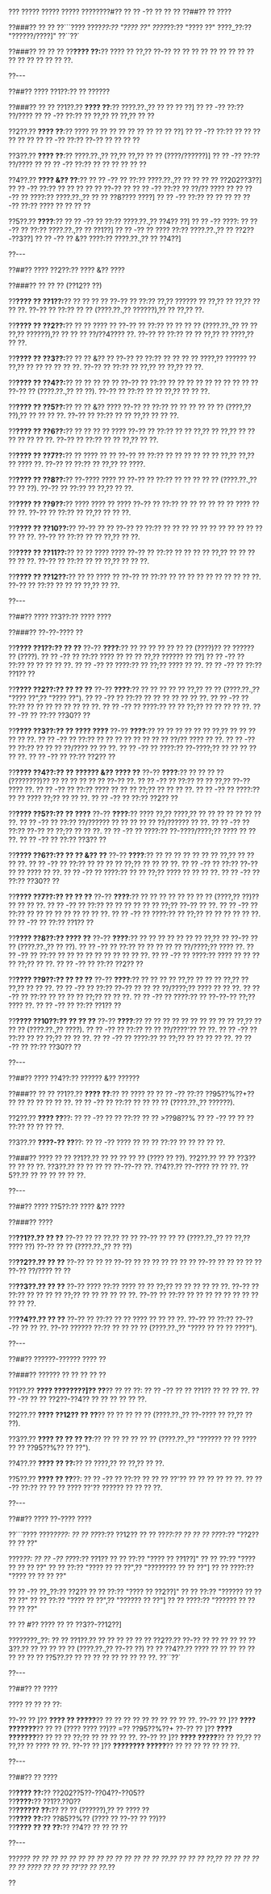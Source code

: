 ??? ????? ????? ????? ????????#?? ?? ?? -?? ?? ?? ??
??##?? ?? ????

??###?? ?? ??
??```????
????_??:?? "???? ??"
????_??:?? "???? ??"
????_??:?? "??????/????]"
??``??`

??###?? ?? ?? ??
??**???? ??:**?? ???? ?? ??,?? ??-?? ?? ?? ?? ?? ?? ?? ?? ?? ?? ?? ?? ?? ?? ?? ?? ??.

??---

??##?? ???? ??1??:?? ?? ??????

??###?? ?? ??
??1??.?? **???? ??**:?? ????.??.,?? ?? ?? ?? ??]
??  ?? -?? ??:?? ??/????
??  ?? -?? ??:?? ?? ??,?? ?? ??,?? ?? ??

??2??.?? **???? ??**:?? ???? ?? ?? ?? ?? ?? ?? ?? ?? ?? ??]
??  ?? -?? ??:?? ?? ?? ?? ?? ?? ??
??  ?? -?? ??:?? ??-?? ?? ?? ?? ??

??3??.?? **???? ??**:?? ????.??.,?? ??,?? ??,?? ?? ?? (????/??????)]
??  ?? -?? ??:?? ??/???? ??
??  ?? -?? ??:?? ?? ?? ?? ?? ?? ??

??4??.?? **???? &?? ??**:?? 
??  ?? -?? ?? ??:?? ????.??.,?? ?? ?? ?? ?? ??202??3??]
??    ?? -?? ??:?? ?? ?? ?? ?? ?? ??-?? ??
??    ?? -?? ??:?? ?? ??/?? ???? ??
??  ?? -?? ?? ????:?? ????.??.,?? ?? ?? ??8???? ????]
??    ?? -?? ??:?? ?? ?? ??
??    ?? -?? ??:?? ???? ?? ?? ?? ??

??5??.?? **????**:?? 
??  ?? -?? ?? ??:?? ????.??.,?? ??4?? ??]
??  ?? -?? ????:
??    ?? -?? ?? ??:?? ????.??.,?? ?? ??1??]
??    ?? -?? ?? ???? ??:?? ????.??.,?? ?? ??2??-??3??]
??    ?? -?? ?? &?? ????:?? ????.??.,?? ?? ??4??]

??---

??##?? ???? ??2??:?? ???? &?? ????

??###?? ?? ?? ?? (??12?? ??)

??**???? ?? ??1??:**?? ?? ?? ?? ??
??-?? ?? ??:?? ??,?? ?????? ?? ??,?? ?? ??,?? ?? ?? ??.
??-?? ?? ??:?? ?? ?? (????.??.,?? ??????),?? ?? ??,?? ??.

??**???? ?? ??2??:**?? ?? ?? ???? ??
??-?? ?? ??:?? ?? ?? ?? ?? (????.??.,?? ?? ?? ??,?? ??????),?? ?? ?? ?? ??/??4???? ??.
??-?? ?? ??:?? ?? ?? ??,?? ?? ????,?? ?? ??.

??**???? ?? ??3??:**?? ?? ?? &?? ??
??-?? ?? ??:?? ?? ?? ?? ?? ????,?? ?????? ?? ??,?? ?? ?? ?? ?? ?? ??.
??-?? ?? ??:?? ?? ??,?? ?? ??,?? ?? ??.

??**???? ?? ??4??:**?? ?? ?? ?? ?? ??
??-?? ?? ??:?? ?? ?? ?? ?? ?? ?? ?? ?? ?? ?? ??-?? ?? (????.??.,?? ?? ??).
??-?? ?? ??:?? ?? ?? ??,?? ?? ?? ??.

??**???? ?? ??5??:**?? ?? ?? &?? ????
??-?? ?? ??:?? ?? ?? ?? ?? ?? ?? (????,?? ??),?? ?? ?? ?? ??.
??-?? ?? ??:?? ?? ?? ??,?? ?? ?? ??.

??**???? ?? ??6??:**?? ?? ?? ?? ?? ????
??-?? ?? ??:?? ?? ?? ??,?? ?? ??,?? ?? ?? ?? ?? ?? ?? ??.
??-?? ?? ??:?? ?? ?? ??,?? ?? ??.

??**???? ?? ??7??:**?? ?? ???? ?? ??
??-?? ?? ??:?? ?? ?? ?? ?? ?? ?? ??,?? ??,?? ?? ???? ??.
??-?? ?? ??:?? ?? ??,?? ?? ????.

??**???? ?? ??8??:**?? ??-???? ???? ??
??-?? ?? ??:?? ?? ?? ?? ?? ?? (????.??.,?? ?? ?? ??).
??-?? ?? ??:?? ?? ??,?? ?? ??.

??**???? ?? ??9??:**?? ???? ???? ?? ????
??-?? ?? ??:?? ?? ?? ?? ?? ?? ?? ???? ?? ?? ??.
??-?? ?? ??:?? ?? ??,?? ?? ?? ??.

??**???? ?? ??10??:**?? ??-?? ?? ??
??-?? ?? ??:?? ?? ?? ?? ?? ?? ?? ?? ?? ?? ?? ?? ?? ?? ??.
??-?? ?? ??:?? ?? ?? ??,?? ?? ??.

??**???? ?? ??11??:**?? ?? ?? ???? ????
??-?? ?? ??:?? ?? ?? ?? ?? ??,?? ?? ?? ?? ?? ?? ??.
??-?? ?? ??:?? ?? ?? ??,?? ?? ?? ??.

??**???? ?? ??12??:**?? ?? ?? ???? ??
??-?? ?? ??:?? ?? ?? ?? ?? ?? ?? ?? ?? ?? ??.
??-?? ?? ??:?? ?? ?? ?? ??,?? ?? ??.

??---

??##?? ???? ??3??:?? ???? ????

??###?? ??-??-???? ??

??**???? ??1??:?? ?? ??**
??-?? **????**:?? ?? ?? ?? ?? ?? ?? ?? (????)?? ?? ?????? ?? (????).
??  ?? -?? ?? ??:?? ???? ?? ?? ?? ??,?? ?????? ?? ??]
??  ?? -?? ?? ??:?? ?? ?? ?? ?? ??.
??  ?? -?? ?? ????:?? ?? ??;?? ???? ?? ??.
??  ?? -?? ?? ??:?? ??1?? ??

??**???? ??2??:?? ?? ?? ??**
??-?? **????**:?? ?? ?? ?? ?? ?? ??,?? ?? ?? (????.??.,?? "???? ??",?? "???? ??").
??  ?? -?? ?? ??:?? ?? ?? ?? ?? ?? ?? ??.
??  ?? -?? ?? ??:?? ?? ?? ?? ?? ?? ?? ?? ??.
??  ?? -?? ?? ????:?? ?? ?? ??;?? ?? ?? ?? ?? ??.
??  ?? -?? ?? ??:?? ??30?? ??

??**???? ??3??:?? ?? ???? ????**
??-?? **????**:?? ?? ?? ?? ?? ?? ?? ??,?? ?? ?? ?? ?? ?? ??.
??  ?? -?? ?? ??:?? ?? ?? ?? ?? ?? ?? ?? ?? ??/?? ???? ?? ??.
??  ?? -?? ?? ??:?? ?? ?? ?? ??/???? ?? ?? ??.
??  ?? -?? ?? ????:?? ??-????;?? ?? ?? ?? ?? ?? ??.
??  ?? -?? ?? ??:?? ??2?? ??

??**???? ??4??:?? ?? ?????? &?? ???? ??**
??-?? **????**:?? ?? ?? ?? ?? (????????)?? ?? ?? ?? ?? ?? ?? ??-?? ??.
??  ?? -?? ?? ??:?? ?? ?? ??,?? ??-?? ???? ??.
??  ?? -?? ?? ??:?? ???? ?? ?? ?? ??;?? ?? ?? ?? ??.
??  ?? -?? ?? ????:?? ?? ?? ???? ??;?? ?? ?? ??.
??  ?? -?? ?? ??:?? ??2?? ??

??**???? ??5??:?? ?? ????**
??-?? **????**:?? ???? ??,?? ????,?? ?? ?? ?? ?? ?? ?? ?? ??.
??  ?? -?? ?? ??:?? ??/?????? ?? ?? ?? ?? ?? ??/?????? ?? ??.
??  ?? -?? ?? ??:?? ??-?? ?? ??;?? ?? ?? ??.
??  ?? -?? ?? ????:?? ??-????/????;?? ???? ?? ?? ??.
??  ?? -?? ?? ??:?? ??3?? ??

??**???? ??6??:?? ?? ?? &?? ??**
??-?? **????**:?? ?? ?? ?? ?? ?? ?? ?? ??,?? ?? ?? ?? ??.
??  ?? -?? ?? ??:?? ?? ?? ?? ?? ??;?? ?? ?? ?? ??.
??  ?? -?? ?? ??:?? ??-?? ?? ?? ???? ?? ??.
??  ?? -?? ?? ????:?? ?? ?? ??;?? ???? ?? ?? ?? ??.
??  ?? -?? ?? ??:?? ??30?? ??

??**???? ??7??:?? ?? ?? ??**
??-?? **????**:?? ?? ?? ?? ?? ?? ?? ?? ?? (????,?? ??)?? ?? ?? ?? ??.
??  ?? -?? ?? ??:?? ?? ?? ?? ?? ?? ?? ??;?? ??-?? ?? ??.
??  ?? -?? ?? ??:?? ?? ?? ?? ?? ?? ?? ?? ?? ??.
??  ?? -?? ?? ????:?? ?? ??;?? ?? ?? ?? ?? ?? ??.
??  ?? -?? ?? ??:?? ??1?? ??

??**???? ??8??:?? ???? ??**
??-?? **????**:?? ?? ?? ?? ?? ?? ?? ?? ??,?? ?? ??-?? ?? ?? (????.??.,?? ?? ??).
??  ?? -?? ?? ??:?? ?? ?? ?? ?? ?? ??/????;?? ???? ??.
??  ?? -?? ?? ??:?? ?? ?? ?? ?? ?? ?? ?? ?? ?? ??.
??  ?? -?? ?? ????:?? ???? ?? ?? ?? ?? ??;?? ?? ??.
??  ?? -?? ?? ??:?? ??2?? ??

??**???? ??9??:?? ?? ?? ??**
??-?? **????**:?? ?? ?? ?? ?? ??,?? ?? ?? ?? ??,?? ?? ??,?? ?? ?? ??.
??  ?? -?? ?? ??:?? ??-?? ?? ?? ?? ??/????;?? ???? ?? ?? ??.
??  ?? -?? ?? ??:?? ?? ?? ?? ?? ??;?? ?? ?? ??.
??  ?? -?? ?? ????:?? ?? ??-??-?? ??;?? ???? ??.
??  ?? -?? ?? ??:?? ??1?? ??

??**???? ??10??:?? ?? ?? ??**
??-?? **????**:?? ?? ?? ?? ?? ?? ?? ?? ?? ?? ?? ??,?? ?? ?? ?? (????.??.,?? ????).
??  ?? -?? ?? ??:?? ?? ?? ??/????'?? ?? ??.
??  ?? -?? ?? ??:?? ?? ?? ??;?? ?? ?? ??.
??  ?? -?? ?? ????:?? ?? ??;?? ?? ?? ?? ?? ??.
??  ?? -?? ?? ??:?? ??30?? ??

??---

??##?? ???? ??4??:?? ?????? &?? ??????

??###?? ?? ??
??1??.?? **???? ??**:?? ?? ???? ??
??  ?? -?? ??:?? ??95??%??+?? ?? ?? ?? ?? ?? ?? ??.
??  ?? -?? ?? ??:?? ?? ?? ?? ?? (????.??.,?? ??????).

??2??.?? **???? ??**??:
??  ?? -?? ?? ?? ??:?? ?? ?? >??98??%
??  ?? -?? ?? ?? ?? ??:?? ?? ?? ?? ??.

??3??.?? **????-?? ??**??:
??  ?? -?? ???? ?? ?? ?? ??:?? ?? ?? ?? ?? ??.

??###?? ???? ?? ??
??1??.?? ?? ?? ?? ?? ?? (???? ?? ??).
??2??.?? ?? ?? ??3?? ?? ?? ?? ??.
??3??.?? ?? ?? ?? ?? ??-??-?? ??.
??4??.?? ??-???? ?? ?? ??.
??5??.?? ?? ?? ?? ?? ?? ??.

??---

??##?? ???? ??5??:?? ???? &?? ????

??###?? ????

??**??1??.?? ?? ??**
??-?? ?? ?? ??.?? ?? ??
??-?? ?? ?? ?? (????.??.,?? ?? ??,?? ???? ??)
??-?? ?? ?? (????.??.,?? ?? ??)

??**??2??.?? ?? ??**
??-?? ?? ?? ??
??-?? ?? ?? ?? ?? ?? ?? ??
??-?? ?? ?? ?? ?? ??
??-?? ??/???? ?? ??

??**??3??.?? ?? ??**
??-?? ???? ??:?? ???? ?? ?? ??;?? ?? ?? ?? ?? ?? ??.
??-?? ?? ??:?? ?? ?? ?? ?? ??;?? ?? ?? ?? ?? ?? ??.
??-?? ?? ??:?? ?? ?? ?? ?? ?? ?? ?? ?? ?? ?? ??.

??**??4??.?? ?? ??**
??-?? ?? ??:?? ?? ?? ???? ?? ?? ?? ??.
??-?? ?? ??:?? ??-??-?? ?? ?? ??.
??-?? ?????? ??:?? ?? ?? ?? ?? (????.??.,?? "???? ?? ?? ?? ????").

??---

??##?? ??????-?????? ???? ??

??###?? ?????? ?? ?? ?? ?? ??

??1??.?? **???? ????????]?? ??**?? ?? ?? ??:
??  ?? -?? ?? ?? ??1?? ?? ?? ?? ??.
??  ?? -?? ?? ?? ??2??-??4?? ?? ?? ?? ?? ?? ??.

??2??.?? **???? ??12?? ?? ??**?? ?? ?? ?? ?? ?? (????.??.,?? ??-???? ?? ??,?? ?? ??).

??3??.?? **???? ?? ?? ?? ??**:?? ?? ?? ?? ?? ?? ?? (????.??.,?? "?????? ?? ?? ???? ?? ?? ??95??%?? ?? ??").

??4??.?? **???? ?? ??:**?? ?? ????,?? ?? ??,?? ?? ??.

??5??.?? **???? ?? ??**??:
??  ?? -?? ?? ??:?? ?? ?? ?? ??'?? ?? ?? ?? ?? ?? ??.
??  ?? -?? ??:?? ?? ?? ?? ???? ??'?? ?????? ?? ?? ?? ??.

??---

??##?? ???? ??-???? ????

??```????
????_????:
?? ?? ??_??:?? ??12??
?? ?? ??_??:?? ??
?? ?? ??_??:?? "??2?? ?? ?? ??"

????_??:
?? ?? -?? ??_??:?? ??1??
??   ?? ??:?? "???? ?? ??1??]"
??   ?? ??:?? "???? ?? ?? ?? ??"
??   ?? ??:?? "???? ?? ?? ??",?? "???????? ?? ?? ??"]
??   ?? ????:?? "???? ?? ?? ?? ??"

?? ?? -?? ??_??:?? ??2??
??   ?? ??:?? "???? ?? ??2??]"
??   ?? ??:?? "?????? ?? ?? ?? ??"
??   ?? ??:?? "???? ?? ??",?? "?????? ?? ??"]
??   ?? ????:?? "?????? ?? ?? ?? ?? ??"

?? ?? #?? ???? ?? ?? ??3??-??12??]

????????_??:
?? ?? ??1??.?? ?? ?? ?? ??
?? ?? ??2??.?? ??-?? ?? ?? ??
?? ?? ??3??.?? ?? ?? ?? ?? ?? (????.??.,?? ??-?? ??)
?? ?? ??4??.?? ???? ?? ?? ?? ?? ?? ?? ??
?? ?? ??5??.?? ?? ?? ?? ?? ?? ?? ?? ?? ??.
??``??`

??---

??##?? ?? ????

???? ?? ?? ?? ??:

??-?? ?? ]?? **???? ?? ?????**?? ?? ?? ?? ?? ?? ?? ?? ?? ?? ??.
??-?? ?? ]?? **???? ???????**?? ?? ?? (???? ???? ??)?? =?? ??95??%??+
??-?? ?? ]?? **???? ???????**?? ?? ?? ?? ??;?? ?? ?? ?? ?? ??.
??-?? ?? ]?? **???? ?????**?? ?? ??,?? ?? ??,?? ?? ???? ?? ??.
??-?? ?? ]?? **???????? ?????**?? ?? ?? ?? ?? ?? ?? ??.

??---

??##?? ?? ????

??**???? ??:**?? ??202??5??-??04??-??05??  
??**????:**?? ??1??.??0??  
??**?????? ??:**?? ?? ?? (??????),?? ?? ???? ??  
??**???? ??:**?? ??85??%?? (???? ?? ??-?? ?? ??)??  
??**???? ?? ?? ??:**?? ??4?? ?? ?? ?? ??  

??---

??*???? ?? ?? ?? ?? ?? ?? ?? ?? ?? ?? ?? ?? ?? ?? ??.?? ?? ?? ?? ??,?? ?? ?? ?? ?? ?? ?? ???? ?? ?? ?? ??'?? ?? ??.*??

??